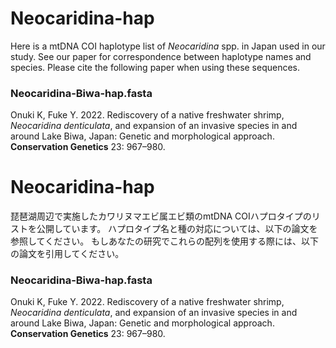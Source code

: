 # Neocaridina-hap
Here is a mtDNA COI haplotype list of *Neocaridina* spp. in Japan used in our study.
See our paper for correspondence between haplotype names and species.
Please cite the following paper when using these sequences.

### Neocaridina-Biwa-hap.fasta
Onuki K, Fuke Y. 2022. Rediscovery of a native freshwater shrimp, *Neocaridina denticulata*, and expansion of an invasive species in and around Lake Biwa, Japan: Genetic and morphological approach. **Conservation Genetics** 23: 967–980.


# Neocaridina-hap
琵琶湖周辺で実施したカワリヌマエビ属エビ類のmtDNA COIハプロタイプのリストを公開しています。
ハプロタイプ名と種の対応については、以下の論文を参照してください。
もしあなたの研究でこれらの配列を使用する際には、以下の論文を引用してください。

### Neocaridina-Biwa-hap.fasta
Onuki K, Fuke Y. 2022. Rediscovery of a native freshwater shrimp, *Neocaridina denticulata*, and expansion of an invasive species in and around Lake Biwa, Japan: Genetic and morphological approach. **Conservation Genetics** 23: 967–980.


